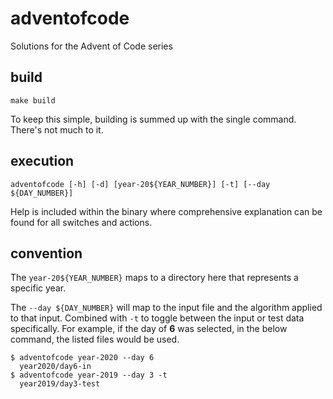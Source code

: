 # adventofcode

Solutions for the Advent of Code series

## build

    make build

To keep this simple, building is summed up with the single command. There's not much to it.

## execution

    adventofcode [-h] [-d] [year-20${YEAR_NUMBER}] [-t] [--day ${DAY_NUMBER}]

Help is included within the binary where comprehensive explanation can be found for all switches and actions.

## convention

The ``year-20${YEAR_NUMBER}`` maps to a directory here that represents a specific year.

The ``--day ${DAY_NUMBER}`` will map to the input file and the algorithm applied to that input. Combined with ``-t`` to toggle between the input or test data specifically. For example, if the day of **6** was selected, in the below command, the listed files would be used.

    $ adventofcode year-2020 --day 6
      year2020/day6-in
    $ adventofcode year-2019 --day 3 -t
      year2019/day3-test

